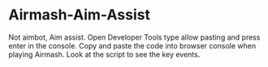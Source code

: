 # Airmash-Aim-Assist
Not aimbot, Aim assist.
Open Developer Tools type allow pasting and press enter in the console.
Copy and paste the code into browser console when playing Airmash.
Look at the script to see the key events.
